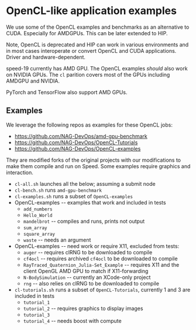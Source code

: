 # OpenCL-like application examples

We use some of the OpenCL examples and benchmarks as an alternative to CUDA.
Especially for AMDGPUs. This can be later extended to HIP.

Note, OpenCL is deprecated and HIP can work in various environments and
in most cases interoperate or convert OpenCL and CUDA applications.
Driver and hardware-dependent.

speed-19 currently has AMD GPU. The OpenCL examples *should* also work
on NVIDIA GPUs. The `cl` parition covers most of the GPUs including
AMDGPU and NVIDIA.

PyTorch and TensorFlow also support AMD GPUs.

## Examples

We leverage the following repos as examples for these OpenCL jobs:

- https://github.com/NAG-DevOps/amd-gpu-benchmark
- https://github.com/NAG-DevOps/OpenCL-Tutorials
- https://github.com/NAG-DevOps/OpenCL-examples

They are modified forks of the original projects with our modifications to make
them compile and run on Speed. Some examples require graphics and interaction.

- `cl-all.sh` launches all the below; assuming a submit node
- `cl-bench.sh` runs `amd-gpu-benchmark`
- `cl-examples.sh` runs a subset of `OpenCL-examples`
- OpenCL-examples -- examples that work and included in tests
  - `add_numbers`
  - `Hello_World`
  - `mandelbrot` -- compiles and runs, prints not output
  - `sum_array`
  - `square_array`
  - `waste` -- needs an argument
- OpenCL-examples -- need work or require X11, excluded from tests:
  - `auger` -- requires clRNG to be downloaded to compile
  - `cf4ocl` -- requires archived `cf4ocl` to be downloaded to compile
  - `RayTraced_Quaternion_Julia-Set_Example` -- requires X11 and the client OpenGL AMD GPU to match if X11-forwarding
  - `N-BodySimulation` -- currently an XCode-only project
  - `rng` -- also relies on clRNG to be downloaded to compile
- `cl-tutorials.sh` runs a subset of `OpenCL-Tutorials`, currently 1 and 3 are included in tests
  - `tutorial_1`
  - `tutorial_2` -- requires graphics to display images
  - `tutorial_3`
  - `tutorial_4` -- needs boost with compute
